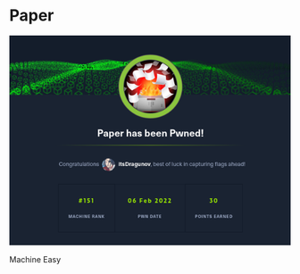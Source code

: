 # Paper [](https://www.hackthebox.com/achievement/machine/635998/432)
![Image](docs/HTB/paper/paper.png)

<Badge>Machine</Badge> <Badge type="success">Easy</Badge>
